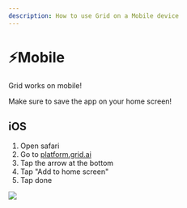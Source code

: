 ```yaml
---
description: How to use Grid on a Mobile device
---
```


# ⚡️Mobile

Grid works on mobile!

Make sure to save the app on your home screen!

## iOS

1. Open safari
2. Go to [platform.grid.ai](https://platform.grid.ai)
3. Tap the arrow at the bottom
4. Tap "Add to home screen"
5. Tap done

![](/images/mobile/ios.gif)
